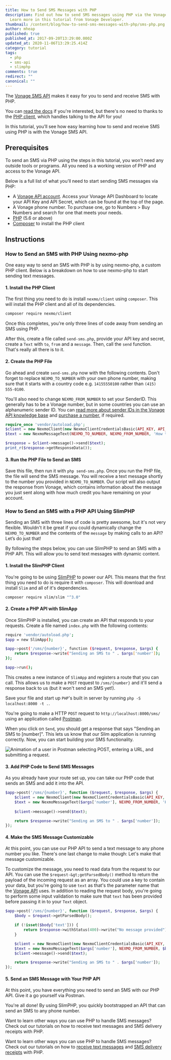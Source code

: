 ```yaml
---
title: How to Send SMS Messages with PHP
description: Find out how to send SMS messages using PHP via the Vonage API.
  Learn more in this tutorial from Vonage Developer.
thumbnail: /content/blog/how-to-send-sms-messages-with-php/sms-php.png
author: mheap
published: true
published_at: 2017-09-20T13:29:00.000Z
updated_at: 2020-11-06T13:29:25.414Z
category: tutorial
tags:
  - php
  - sms-api
  - slimphp
comments: true
redirect: ""
canonical: ""
---
```

The [Vonage SMS API](https://developer.vonage.com/en/messaging/sms/overview) makes it easy for you to send and receive SMS with PHP.

You can [read the docs](https://developer.vonage.com/en/api/sms) if you're interested, but there's no need to thanks to the [PHP client](https://github.com/Nexmo/nexmo-php), which handles talking to the API for you!

In this tutorial, you’ll see how easy learning how to send and receive SMS using PHP is with the Vonage SMS API.

## Prerequisites

To send an SMS via PHP using the steps in this tutorial, you won’t need any outside tools or programs. All you need is a working version of PHP and access to the Vonage API.

Below is a full list of what you’ll need to start sending SMS messages via PHP:

* A [Vonage API account](https://developer.vonage.com/sign-up). Access your Vonage API Dashboard to locate your API Key and API Secret, which can be found at the top of the page.
* A Vonage phone number. To purchase one, go to Numbers > Buy Numbers and search for one that meets your needs.
* [PHP](https://www.php.net/downloads) (5.6 or above)
* [Composer](https://getcomposer.org/) to install the PHP client

<sign-up number></sign-up>

## Instructions

### How to Send an SMS with PHP Using nexmo-php

One easy way to send an SMS with PHP is by using nexmo-php, a custom PHP client. Below is a breakdown on how to use nexmo-php to start sending text messages.

#### 1. Install the PHP Client

The first thing you need to do is install `nexmo/client` using `composer`. This will install the PHP client and all of its dependencies.

```bash
composer require nexmo/client
```

Once this completes, you're only three lines of code away from sending an SMS using PHP.

After this, create a file called `send-sms.php`, provide your API key and secret, create a `Text` with `to`, `from` and a `message`. Then, call the `send` function. That's really all there is to it.

#### 2. Create the PHP File

Go ahead and create `send-sms.php` now with the following contents. Don't forget to replace `NEXMO_TO_NUMBER` with your own phone number, making sure that it starts with a country code e.g. `14155550100` rather than `(415) 555-0100`. 

You'll also need to change `NEXMO_FROM_NUMBER` to set your SenderID. This generally has to be a Vonage number, but in some countries you can use an alphanumeric sender ID. You can [read more about sender IDs in the Vonage API knowledge base](https://help.nexmo.com/hc/en-us/articles/204014573-Can-I-Change-the-Sender-ID-for-Nexmo-Outbound-SMS-) and [purchase a number](https://dashboard.nexmo.com/buy-numbers), if required.

```php
require_once 'vendor/autoload.php'; 
$client = new NexmoClient(new NexmoClientCredentialsBasic(API_KEY, API_SECRET)); 
$text = new NexmoMessageText(NEXMO_TO_NUMBER, NEXMO_FROM_NUMBER, 'How to send an SMS with PHP'); 

$response = $client->message()->send($text);
print_r($response->getResponseData());
```

#### 3. Run the PHP File to Send an SMS

Save this file, then run it with `php send-sms.php`. Once you run the PHP file, the file will send the SMS message.  You will receive a text message shortly to the number you provided in `NEXMO_TO_NUMBER`. Our script will also output the response from Vonage, which contains information about the message you just sent along with how much credit you have remaining on your account.

### How to Send an SMS with a PHP API Using SlimPHP

Sending an SMS with three lines of code is pretty awesome, but it's not very flexible. Wouldn't it be great if you could dynamically change the `NEXMO_TO_NUMBER` and the contents of the `message` by making calls to an API? Let’s do just that! 

By following the steps below, you can use SlimPHP to send an SMS with a PHP API. This will allow you to send text messages with dynamic content.

#### 1. Install the SlimPHP Client

You're going to be using [SlimPHP](https://www.slimframework.com/) to power our API. This means that the first thing you need to do is require it with `composer`. This will download and install `Slim` and all of it's dependencies.

```bash
composer require slim/slim "^3.0"
```

#### 2. Create a PHP API with SlimApp

Once SlimPHP is installed, you can create an API that responds to your requests. Create a file named `index.php` with the following contents:

```bash
require 'vendor/autoload.php'; 
$app = new SlimApp(); 

$app->post('/sms/{number}', function ($request, $response, $args) {
    return $response->write("Sending an SMS to " . $args['number']);
});

$app->run();
```

This creates a new instance of `SlimApp` and registers a route that you can call. This allows us to make a `POST` request to `/sms/{number}` and it'll send a response back to us (but it won't send an SMS yet!). 

Save your file and start up `PHP`'s built in server by running `php -S localhost:8000 -t .`.

You're going to make a HTTP `POST` request to `http://localhost:8000/sms/` using an application called [Postman](https://www.getpostman.com/).

When you click on `Send`, you should get a response that says "Sending an SMS to \[number]". This lets us know that our Slim application is running correctly. Now, you can start building your SMS functionality.

![Animation of a user in Postman selecting POST, entering  a URL, and submitting a request.](/content/blog/sending-sms-messages-with-php-dr/send-sms-postman.gif)

#### 3. Add PHP Code to Send SMS Messages

As you already have your route set up, you can take our PHP code that sends an SMS and add it into the API.

```php
$app->post('/sms/{number}', function ($request, $response, $args) {
    $client = new NexmoClient(new NexmoClientCredentialsBasic(API_KEY, API_SECRET));
    $text = new NexmoMessageText($args['number'], NEXMO_FROM_NUMBER, 'How to send an SMS with PHP');
    
    $client->message()->send($text);

    return $response->write("Sending an SMS to " . $args['number']);
});
```

#### 4. Make the SMS Message Customizable

At this point, you can use our PHP API to send a text message to any phone number you like. There's one last change to make though: Let's make that message customizable.

To customize the message, you need to read data from the request to our API. You can use the `$request-&gt;getParsedBody()` method to return the payload of the incoming request as an array. You could use a key to contain your data, but you're going to use `text` as that's the parameter name that the [Vonage API](https://developer.nexmo.com/api/sms) uses. In addition to reading the request body, you're going to perform some input validation to make sure that `text` has been provided before passing it in to your `Text` object.

```php
$app->post('/sms/{number}', function ($request, $response, $args) {
    $body = $request->getParsedBody();

    if (!isset($body['text'])) {
        return $response->withStatus(400)->write("No message provided");
    }

    $client = new NexmoClient(new NexmoClientCredentialsBasic(API_KEY, API_SECRET));
    $text = new NexmoMessageText($args['number'], NEXMO_FROM_NUMBER, $body['text']);
    $client->message()->send($text);

    return $response->write("Sending an SMS to " . $args['number']);
});
```

#### 5. Send an SMS Message with Your PHP API
At this point, you have everything you need to send an SMS with our PHP API. Give it a go yourself via Postman.

You're all done! By using SlimPHP, you quickly bootstrapped an API that can send an SMS to any phone number.

Want to learn other ways you can use PHP to handle SMS messages? Check out our tutorials on how to receive text messages and SMS delivery receipts with PHP.

Want to learn other ways you can use PHP to handle SMS messages? Check out our tutorials on how to [receive text messages](https://developer.vonage.com/en/blog/receiving-an-sms-with-php-dr) and [SMS delivery receipts](https://developer.vonage.com/en/blog/receiving-sms-delivery-receipts-with-php-dr) with PHP.

<script type="text/javascript" async src="https://platform.twitter.com/widgets.js"></script>

<script>
window.addEventListener('load', function() {
  var codeEls = document.querySelectorAll('code');
  [].forEach.call(codeEls, function(el) {
    el.setAttribute('style', 'font: normal 10pt Consolas, Monaco, monospace; color: #a31515;');
  });
});
</script>